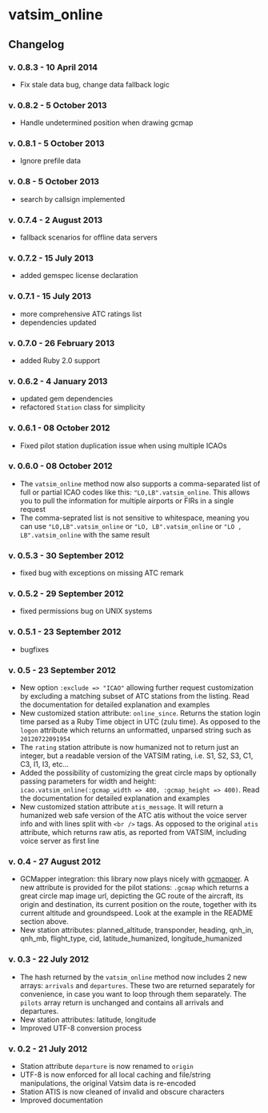 # vatsim_online

## Changelog

### v. 0.8.3 - 10 April 2014

* Fix stale data bug, change data fallback logic

### v. 0.8.2 - 5 October 2013

* Handle undetermined position when drawing gcmap

### v. 0.8.1 - 5 October 2013

* Ignore prefile data

### v. 0.8 - 5 October 2013

* search by callsign implemented

### v. 0.7.4 - 2 August 2013

* fallback scenarios for offline data servers

### v. 0.7.2 - 15 July 2013

* added gemspec license declaration

### v. 0.7.1 - 15 July 2013

* more comprehensive ATC ratings list
* dependencies updated

### v. 0.7.0 - 26 February 2013

* added Ruby 2.0 support

### v. 0.6.2 - 4 January 2013

* updated gem dependencies
* refactored `Station` class for simplicity

### v. 0.6.1 - 08 October 2012

* Fixed pilot station duplication issue when using multiple ICAOs

### v. 0.6.0 - 08 October 2012

* The `vatsim_online` method now also supports a comma-separated list of full or
partial ICAO codes like this: `"LO,LB".vatsim_online`. This allows you to pull the
information for multiple airports or FIRs in a single request
* The comma-seprated list is not sensitive to whitespace, meaning you can use
`"LO,LB".vatsim_online` or `"LO, LB".vatsim_online` or `"LO , LB".vatsim_online` with
the same result

### v. 0.5.3 - 30 September 2012

* fixed bug with exceptions on missing ATC remark

### v. 0.5.2 - 29 September 2012

* fixed permissions bug on UNIX systems

### v. 0.5.1 - 23 September 2012

* bugfixes

### v. 0.5 - 23 September 2012

* New option `:exclude => "ICAO"` allowing further request customization by
excluding a matching subset of ATC stations from the listing. Read the documentation
for detailed explanation and examples
* New customized station attribute: `online_since`. Returns the station login time
parsed as a Ruby Time object in UTC (zulu time). As opposed to the `logon` attribute
which returns an unformatted, unparsed string such as `20120722091954`
* The `rating` station attribute is now humanized not to return just an integer,
but a readable version of the VATSIM rating, i.e. S1, S2, S3, C1, C3, I1, I3, etc...
* Added the possibility of customizing the great circle maps by optionally passing
parameters for width and height: `icao.vatsim_online(:gcmap_width => 400, :gcmap_height => 400)`.
Read the documentation for detailed explanation and examples
* New customized station attribute `atis_message`. It will return a humanized web safe
version of the ATC atis without the voice server info and with lines split with
`<br />` tags. As opposed to the original `atis` attribute, which returns raw atis,
as reported from VATSIM, including voice server as first line

### v. 0.4 - 27 August 2012

* GCMapper integration: this library now plays nicely with [gcmapper](https://rubygems.org/gems/gcmapper).
A new attribute is provided for the pilot stations: `.gcmap` which returns a great
circle map image url, depicting the GC route of the aircraft, its origin and destination,
its current position on the route, together with its current altitude and groundspeed.
Look at the example in the README section above.
* New station attributes: planned_altitude, transponder, heading, qnh_in, qnh_mb,
flight_type, cid, latitude_humanized, longitude_humanized


### v. 0.3 - 22 July 2012

* The hash returned by the `vatsim_online` method now includes 2 new arrays:
`arrivals` and `departures`. These two are returned separately for convenience,
in case you want to loop through them separately. The `pilots` array return is
unchanged and contains all arrivals and departures.
* New station attributes: latitude, longitude
* Improved UTF-8 conversion process

### v. 0.2 - 21 July 2012

* Station attribute `departure` is now renamed to `origin`
* UTF-8 is now enforced for all local caching and file/string manipulations, the
original Vatsim data is re-encoded
* Station ATIS is now cleaned of invalid and obscure characters
* Improved documentation
